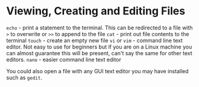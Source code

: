 # Viewing, Creating and Editing Files
`echo` - print a statement to the terminal. This can be redirected to a file with `>` to overwrite or `>>` to append to the file
`cat` - print out file contents to the terminal
`touch` - create an empty new file
`vi` or `vim` - command line text editor. Not easy to use for beginners but if you are on a Linux machine you can almost guarantee this will be present, can't say the same for other text editors.
`nano` - easier command line text editor

You could also open a file with any GUI text editor you may have installed such as `gedit`.